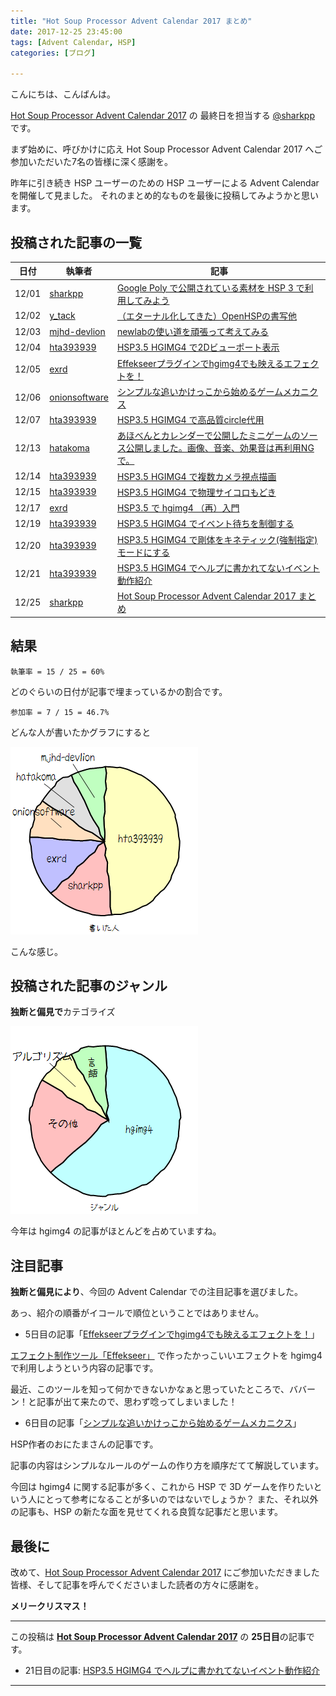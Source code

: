 ```yaml
---
title: "Hot Soup Processor Advent Calendar 2017 まとめ"
date: 2017-12-25 23:45:00
tags: [Advent Calendar, HSP]
categories: [ブログ]

---
```


こんにちは、こんばんは。

[Hot Soup Processor Advent Calendar 2017](http://qiita.com/advent-calendar/2017/hsp) の 最終日を担当する [@sharkpp](https://twitter.com/sharkpp) です。

まず始めに、呼びかけに応え Hot Soup Processor Advent Calendar 2017 へご参加いただいた7名の皆様に深く感謝を。

昨年に引き続き HSP ユーザーのための HSP ユーザーによる Advent Calendar を開催して見ました。
それのまとめ的なものを最後に投稿してみようかと思います。

## 投稿された記事の一覧

|日付|執筆者|記事|
|-|-|-|
|12/01|[sharkpp](http://qiita.com/sharkpp)|[Google Poly で公開されている素材を HSP 3 で利用してみよう](/blog/2017/12/01/hsp-advent-calendar-2017-1st-day.html)|
|12/02|[y_tack](http://qiita.com/y_tack)|[（エターナル化してきた）OpenHSPの書写他](https://qiita.com/y_tack/items/7eda1f2502de4611b4f7)|
|12/03|[mjhd-devlion](http://qiita.com/mjhd-devlion)|[newlabの使い道を頑張って考えてみる](https://qiita.com/mjhd-devlion/items/44d1a919b5485629e7e8)|
|12/04|[hta393939](http://qiita.com/hta393939)|[HSP3.5 HGIMG4 で2Dビューポート表示](https://qiita.com/hta393939/items/e6fb2399030287005b5f)|
|12/05|[exrd](http://qiita.com/exrd)|[Effekseerプラグインでhgimg4でも映えるエフェクトを！](http://fe0km.blog.fc2.com/blog-entry-125.html)|
|12/06|[onionsoftware](http://qiita.com/onionsoftware)|[シンプルな追いかけっこから始めるゲームメカニクス](https://qiita.com/onionsoftware/items/d9c837725251ae89a376)|
|12/07|[hta393939](http://qiita.com/hta393939)|[HSP3.5 HGIMG4 で高品質circle代用](https://qiita.com/hta393939/items/7dc602552b71f784e61e)|
|12/13|[hatakoma](http://qiita.com/hatakoma)|[あほべんとカレンダーで公開したミニゲームのソース公開しました。画像、音楽、効果音は再利用NGで。](http://d.hatena.ne.jp/hatahata/20171213)|
|12/14|[hta393939](http://qiita.com/hta393939)|[HSP3.5 HGIMG4 で複数カメラ視点描画](https://qiita.com/hta393939/items/b3eb2aeda07e5d5a9429)|
|12/15|[hta393939](http://qiita.com/hta393939)|[HSP3.5 HGIMG4 で物理サイコロもどき](https://qiita.com/hta393939/items/3e358e7e852b34b4552c)|
|12/17|[exrd](http://qiita.com/exrd)|[HSP3.5 で hgimg4 （再）入門](https://qiita.com/exrd/items/3fa31353df396ef53312)|
|12/19|[hta393939](http://qiita.com/hta393939)|[HSP3.5 HGIMG4 でイベント待ちを制御する](https://qiita.com/hta393939/items/99e7dd7fa81714584d94)|
|12/20|[hta393939](http://qiita.com/hta393939)|[HSP3.5 HGIMG4 で剛体をキネティック(強制指定)モードにする](https://qiita.com/hta393939/items/a8b2d88655f9c14b1001)|
|12/21|[hta393939](http://qiita.com/hta393939)|[HSP3.5 HGIMG4 でヘルプに書かれてないイベント動作紹介](https://qiita.com/hta393939/items/aee255aa02a508e71552)|
|12/25|[sharkpp](http://qiita.com/sharkpp)|[Hot Soup Processor Advent Calendar 2017 まとめ](/blog/2017/12/25/hsp-advent-calendar-2017-25th-day.html)|

## 結果

`執筆率 = 15 / 25 = 60%`

どのぐらいの日付が記事で埋まっているかの割合です。

`参加率 = 7 / 15 = 46.7%`

どんな人が書いたかグラフにすると

![書いた人](/images/20171225_writer_graph.png)

こんな感じ。

## 投稿された記事のジャンル

**独断と偏見で**カテゴライズ

![ジャンル](/images/20171225_genre_graph.png)

今年は hgimg4 の記事がほとんどを占めていますね。

## 注目記事

**独断と偏見により**、今回の Advent Calendar での注目記事を選びました。

あっ、紹介の順番がイコールで順位ということではありません。


* 5日目の記事「[Effekseerプラグインでhgimg4でも映えるエフェクトを！](http://fe0km.blog.fc2.com/blog-entry-125.html)」

[エフェクト制作ツール「Effekseer」](https://effekseer.github.io/jp/) で作ったかっこいいエフェクトを hgimg4 で利用しようという内容の記事です。

最近、このツールを知って何かできないかなぁと思っていたところで、ババーン！と記事が出て来たので、思わず唸ってしまいました！


* 6日目の記事「[シンプルな追いかけっこから始めるゲームメカニクス](https://qiita.com/onionsoftware/items/d9c837725251ae89a376)」

HSP作者のおにたまさんの記事です。

記事の内容はシンプルなルールのゲームの作り方を順序だてて解説しています。


今回は hgimg4 に関する記事が多く、これから HSP で 3D ゲームを作りたいという人にとって参考になることが多いのではないでしょうか？
また、それ以外の記事も、HSP の新たな面を見せてくれる良質な記事だと思います。

## 最後に

改めて、[Hot Soup Processor Advent Calendar 2017](http://qiita.com/advent-calendar/2017/hsp) にご参加いただきました皆様、そして記事を呼んでくださいました読者の方々に感謝を。

**メリークリスマス！**

<hr />

この投稿は **[Hot Soup Processor Advent Calendar 2017](http://qiita.com/advent-calendar/2017/hsp)** の **25日目**の記事です。

* 21日目の記事: [HSP3.5 HGIMG4 でヘルプに書かれてないイベント動作紹介](https://qiita.com/hta393939/items/aee255aa02a508e71552)

<hr />

